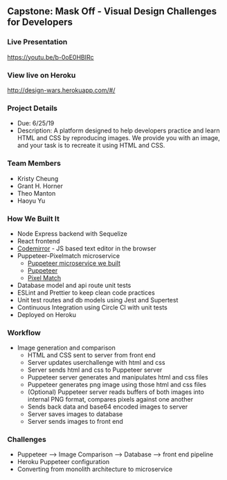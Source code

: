 ## Capstone: Mask Off - Visual Design Challenges for Developers

### Live Presentation

https://youtu.be/b-0oE0HBIRc

### View live on Heroku

http://design-wars.herokuapp.com/#/

### Project Details

- Due: 6/25/19
- Description: A platform designed to help developers practice and learn HTML and CSS by reproducing images. We provide you with an image, and your task is to recreate it using HTML and CSS.

### Team Members

- Kristy Cheung
- Grant H. Horner
- Theo Manton
- Haoyu Yu

### How We Built It

- Node Express backend with Sequelize
- React frontend
- [Codemirror](https://github.com/codemirror/codemirror) - JS based text editor in the browser
- Puppeteer-Pixelmatch microservice
  - [Puppeteer microservice we built](https://github.com/pilot-js/puppeteer-api)
  - [Puppeteer](https://github.com/GoogleChrome/puppeteer)
  - [Pixel Match](https://github.com/mapbox/pixelmatch)
- Database model and api route unit tests
- ESLint and Prettier to keep clean code practices
- Unit test routes and db models using Jest and Supertest
- Continuous Integration using Circle CI with unit tests
- Deployed on Heroku

### Workflow

- Image generation and comparison
  - HTML and CSS sent to server from front end
  - Server updates userchallenge with html and css
  - Server sends html and css to Puppeteer server
  - Puppeteer server generates and manipulates html and css files
  - Puppeteer generates png image using those html and css files
  - (Optional) Puppeteer server reads buffers of both images into internal PNG format, compares pixels against one another
  - Sends back data and base64 encoded images to server
  - Server saves images to database
  - Server sends images to front end

### Challenges

- Puppeteer —> Image Comparison —> Database —> front end pipeline
- Heroku Puppeteer configuration
- Converting from monolith architecture to microservice
